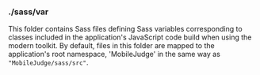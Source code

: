 ### ./sass/var

This folder contains Sass files defining Sass variables corresponding to classes
included in the application's JavaScript code build when using the modern toolkit.
By default, files in this folder are mapped to the application's root namespace,
'MobileJudge' in the same way as `"MobileJudge/sass/src"`.
